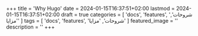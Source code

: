 +++
title = 'Why Hugo'
date = 2024-01-15T16:37:51+02:00
lastmod = 2024-01-15T16:37:51+02:00
draft = true
categories = [
    'docs',
    'features',
    'شروحات',
    'مزايا'
    ]
tags = [
    'docs',
    'features',
    'شروحات',
    'مزايا'
    ]
featured_image = ''
description = ''
+++
